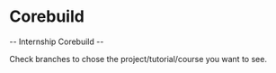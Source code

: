 # Corebuild
 -- Internship Corebuild --
 
Check branches to chose the project/tutorial/course you want to see.
